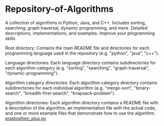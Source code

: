 # Repository-of-Algorithms
A collection of algorithms in Python, Java, and C++. Includes sorting, searching, graph traversal, dynamic programming, and more. Detailed descriptions, implementations, and examples. Improve your programming skills


Root directory: Contains the main README file and directories for each programming language used in the repository (e.g. "python", "java", "c++").

Language directories: Each language directory contains subdirectories for each algorithm category (e.g. "sorting", "searching", "graph-traversal", "dynamic-programming").

Algorithm category directories: Each algorithm category directory contains subdirectories for each individual algorithm (e.g. "merge-sort", "binary-search", "breadth-first-search", "knapsack-problem").

Algorithm directories: Each algorithm directory contains a README file with a description of the algorithm, an implementation file with the actual code, and one or more example files that demonstrate how to use the algorithm.
[erastosthen_plus.py](Python_algorithms/is_prime/erastosthen_plus.py)
